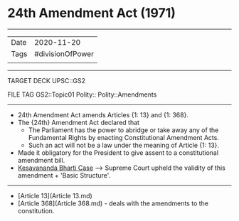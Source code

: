 # 24th Amendment Act (1971)

***

|      |                  |
| ---- | ---------------- |
| Date | 2020-11-20       |
| Tags | #divisionOfPower |
|      |                  |

***

TARGET DECK
UPSC::GS2

FILE TAG
GS2::Topic01 Polity:: Polity::Amendments

***

*   24th Amendment Act amends Articles {1: 13} and {1: 368}.
*   The {24th} Amendment Act declared that
    *   The Parliament has the power to abridge or take away any of the Fundamental Rights by enacting Constitutional Amendment Acts.
    *   Such an act will not be a law under the meaning of Article {1: 13}.
*   Made it obligatory for the President to give assent to a constitutional amendment bill.
*   [Kesavananda Bharti Case](Kesavananda%20Bharti%20Case.md) --> Supreme Court upheld the validity of this amendment + 'Basic Structure'.

***

*   [Article 13](Article 13.md)
*   [Article 368](Article 368.md) - deals with the amendments to the constitution.
